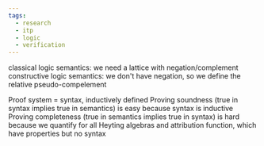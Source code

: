 ```yaml
---
tags:
  - research
  - itp
  - logic
  - verification
---
```

classical logic semantics: we need a lattice with negation/complement
constructive logic semantics: we don't have negation, so we define the relative pseudo-compelement

Proof system = syntax, inductively defined
Proving soundness (true in syntax implies true in semantics) is easy because syntax is inductive 
Proving completeness (true in semantics implies true in syntax) is hard because we quantify for all Heyting algebras and attribution function, which have properties but no syntax

